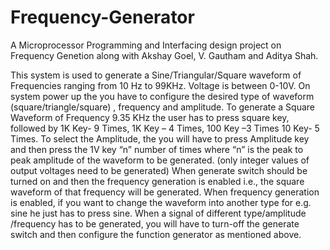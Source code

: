 # Frequency-Generator

A Microprocessor Programming and Interfacing design project on Frequency Genetion along with Akshay Goel, V. Gautham and Aditya Shah.

This system is used to generate a Sine/Triangular/Square waveform of Frequencies ranging from 10 Hz to 99KHz. Voltage is between 0-10V. 
On system power up the you have to configure the desired type of waveform (square/triangle/square) , frequency and amplitude. To generate a Square Waveform of Frequency 9.35 KHz the user has to press square key, followed by 1K Key- 9 Times, 1K Key – 4 Times, 100 Key –3 Times 10 Key- 5 Times.
To select the Amplitude, the you will have to press Amplitude key and then press the 1V key “n” number of times where “n” is the peak to peak amplitude of the waveform to be generated. (only integer values of output voltages need to be generated) When generate switch should be turned on and then the frequency generation is enabled i.e., the square waveform of that frequency will be generated.
When frequency generation is enabled, if you want to change the waveform into another type for e.g. sine he just has to press sine. When a signal of different type/amplitude /frequency has to be generated, you will have to turn-off the generate switch and then configure the function generator as mentioned above.
